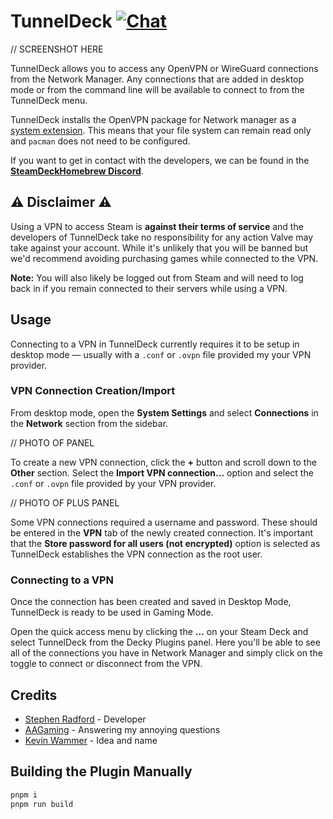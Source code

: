 # TunnelDeck [![Chat](https://img.shields.io/badge/chat-on%20discord-7289da.svg)](https://discord.gg/ZU74G2NJzk)

// SCREENSHOT HERE

TunnelDeck allows you to access any OpenVPN or WireGuard connections from the Network Manager. Any connections that are added in desktop mode or from the command line will be available to connect to from the TunnelDeck menu.

TunnelDeck installs the OpenVPN package for Network manager as a [system extension](https://man.archlinux.org/man/systemd-sysext.8.en). This means that your file system can remain read only and `pacman` does not need to be configured.

If you want to get in contact with the developers, we can be found in the **[SteamDeckHomebrew Discord](https://discord.gg/ZU74G2NJzk)**.

## ⚠️ Disclaimer ⚠️

Using a VPN to access Steam is **against their terms of service** and the developers of TunnelDeck take no responsibility for any action Valve may take against your account. While it's unlikely that you will be banned but we'd recommend avoiding purchasing games while connected to the VPN.

**Note:** You will also likely be logged out from Steam and will need to log back in if you remain connected to their servers while using a VPN.

## Usage

Connecting to a VPN in TunnelDeck currently requires it to be setup in desktop mode — usually with a `.conf` or `.ovpn` file provided my your VPN provider.

### VPN Connection Creation/Import

From desktop mode, open the **System Settings** and select **Connections** in the **Network** section from the sidebar.

// PHOTO OF PANEL

To create a new VPN connection, click the **+** button and scroll down to the **Other** section. Select the **Import VPN connection...** option and select the `.conf` or `.ovpn` file provided by your VPN provider.

// PHOTO OF PLUS PANEL

Some VPN connections required a username and password. These should be entered in the **VPN** tab of the newly created connection. It's important that the **Store password for all users (not encrypted)** option is selected as TunnelDeck establishes the VPN connection as the root user.

### Connecting to a VPN

Once the connection has been created and saved in Desktop Mode, TunnelDeck is ready to be used in Gaming Mode.

Open the quick access menu by clicking the **...** on your Steam Deck and select TunnelDeck from the Decky Plugins panel. Here you'll be able to see all of the connections you have in Network Manager and simply click on the toggle to connect or disconnect from the VPN.

## Credits

- [Stephen Radford](https://twitter.com/steve228uk) - Developer
- [AAGaming](https://aa.catvibers.me) - Answering my annoying questions
- [Kevin Wammer](https://overkill.wtf) - Idea and name

## Building the Plugin Manually

```bash
pnpm i
pnpm run build
```